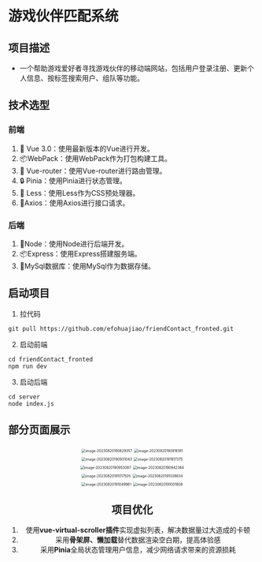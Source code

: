 # 游戏伙伴匹配系统

## 项目描述

- 一个帮助游戏爱好者寻找游戏伙伴的移动端网站，包括用户登录注册、更新个人信息、按标签搜索用户、组队等功能。

## 技术选型

### 前端

1. 💚 Vue 3.0：使用最新版本的Vue进行开发。
2. 📦WebPack：使用WebPack作为打包构建工具。
3. 🧰 Vue-router：使用Vue-router进行路由管理。
4. 🔒 Pinia：使用Pinia进行状态管理。
5. 🎨 Less：使用Less作为CSS预处理器。
6. 🎄Axios：使用Axios进行接口请求。

### 后端

1. 💚Node：使用Node进行后端开发。
2. 📦Express：使用Express搭建服务端。
3. 🎈MySql数据库：使用MySql作为数据存储。

## 启动项目

1. 拉代码

`git pull https://github.com/efohuajiao/friendContact_fronted.git`

2. 启动前端

```
cd friendContact_fronted
npm run dev
```

3. 启动后端

```
cd server
node index.js
```

## 部分页面展示
<center>
<img src="http://cdn.t-terminal.icu/image-20230820190829357.png" alt="image-20230820190829357" style="zoom:50%;" />
<img src="http://cdn.t-terminal.icu/image-20230820190916181.png" alt="image-20230820190916181" style="zoom:50%;" />


<center>
<img src="http://cdn.t-terminal.icu/image-20230820190931043.png" alt="image-20230820190931043" style="zoom:50%;" />
<img src="http://cdn.t-terminal.icu/image-20230820191917375.png" alt="image-20230820191917375" style="zoom:50%;" />



<center>
<img src="http://cdn.t-terminal.icu/image-20230820190953087.png" alt="image-20230820190953087" style="zoom:50%;" />
<img src="http://cdn.t-terminal.icu/image-20230820190942364.png" alt="image-20230820190942364" style="zoom:50%;" />


<center>
<img src="http://cdn.t-terminal.icu/image-20230820191017505.png" alt="image-20230820191017505" style="zoom:50%;" />
<img src="http://cdn.t-terminal.icu/image-20230820191038634.png" alt="image-20230820191038634" style="zoom: 50%;" />


<center>
<img src="http://cdn.t-terminal.icu/image-20230820191049961.png" alt="image-20230820191049961" style="zoom:50%;" />
<img src="http://cdn.t-terminal.icu/image-20230820191001808.png" alt="image-20230820191001808" style="zoom:50%;" />

## 项目优化

1. 使用**vue-virtual-scroller插件**实现虚拟列表，解决数据量过大造成的卡顿
2. 采用**骨架屏、懒加载**替代数据渲染空白期，提高体验感
3. 采用**Pinia**全局状态管理用户信息，减少网络请求带来的资源损耗


